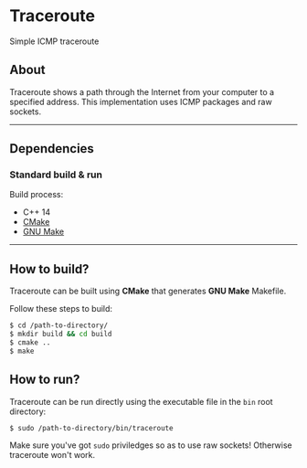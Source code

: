 # Traceroute
Simple ICMP traceroute

## About
Traceroute shows a path through the Internet from your computer to a specified address. This implementation uses ICMP packages and raw sockets.

-----

## Dependencies

### Standard build & run
Build process:
+ C++ 14
+ [CMake](https://cmake.org/)
+ [GNU Make](https://www.gnu.org/software/make)

-----

## How to build?
Traceroute can be built using **CMake** that generates **GNU Make** Makefile.

Follow these steps to build:
```sh
$ cd /path-to-directory/
$ mkdir build && cd build
$ cmake ..
$ make
```

## How to run?
Traceroute can be run directly using the executable file in the ``bin`` root directory:
```sh
$ sudo /path-to-directory/bin/traceroute
```

Make sure you've got ``sudo`` priviledges so as to use raw sockets! Otherwise traceroute won't work.

